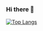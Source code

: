 ### Hi there 👋
[![Top Langs](https://github-readme-stats.vercel.app/api/top-langs/?username=askho)](https://github.com/askho/github-readme-stats)
